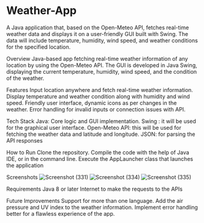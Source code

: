 # Weather-App
A Java application that, based on the Open-Meteo API, fetches real-time weather data and displays it on a user-friendly GUI built with Swing. The data will include temperature, humidity, wind speed, and weather conditions for the specified location.

Overview
Java-based app fetching real-time weather information of any location by using the Open-Meteo API. The GUI is developed in Java Swing, displaying the current temperature, humidity, wind speed, and the condition of the weather.

Features
Input location anywhere and fetch real-time weather information.
Display temperature and weather condition along with humidity and wind speed.
Friendly user interface, dynamic icons as per changes in the weather.
Error handling for invalid inputs or connection issues with API.

Tech Stack
Java: Core logic and GUI implementation.
Swing : it will be used for the graphical user interface.
Open-Meteo API: this will be used for fetching the weather data and latitude and longitude.
JSON: for parsing the API responses

How to Run
Clone the repository.
Compile the code with the help of Java IDE, or in the command line.
Execute the AppLauncher class that launches the application

Screenshots
![Screenshot (331)](https://github.com/user-attachments/assets/560ba1c7-65f2-4d59-afd3-24cf76f7a166)
![Screenshot (334)](https://github.com/user-attachments/assets/768a5366-92e6-48c2-ad2c-9ef1d73af6a3)
![Screenshot (335)](https://github.com/user-attachments/assets/753e0bd8-ee2a-4604-ac6b-452660a4e77b)


Requirements
Java 8 or later
Internet to make the requests to the APIs

Future Improvements
Support for more than one language.
Add the air pressure and UV index to the weather information.
Implement error handling better for a flawless experience of the app.
